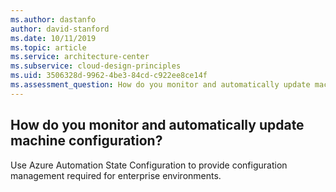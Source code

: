 ```yaml
---
ms.author: dastanfo
author: david-stanford
ms.date: 10/11/2019
ms.topic: article
ms.service: architecture-center
ms.subservice: cloud-design-principles
ms.uid: 3506328d-9962-4be3-84cd-c922ee8ce14f
ms.assessment_question: How do you monitor and automatically update machine configuration?
---
```

## How do you monitor and automatically update machine configuration?


Use Azure Automation State Configuration to provide configuration management required for enterprise environments.